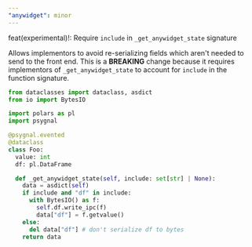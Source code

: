 ```yaml
---
"anywidget": minor
---
```


feat(experimental)!: Require `include` in `_get_anywidget_state` signature

Allows implementors to avoid re-serializing fields which aren't needed to send
to the front end. This is a **BREAKING** change because it requires implementors
of `_get_anywidget_state` to account for `include` in the function signature.

```python
from dataclasses import dataclass, asdict
from io import BytesIO

import polars as pl
import psygnal

@psygnal.evented
@dataclass
class Foo:
  value: int
  df: pl.DataFrame

  def _get_anywidget_state(self, include: set[str] | None):
    data = asdict(self)
    if include and "df" in include:
      with BytesIO() as f:
        self.df.write_ipc(f)
        data["df"] = f.getvalue()
    else:
      del data["df"] # don't serialize df to bytes
    return data
```
